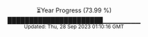 <p align="center">
⏳Year Progress (73.99 %) <br>
██████████████████████▁▁▁▁▁▁▁▁ <br>
<sub>Updated: Thu, 28 Sep 2023 01:10:16 GMT</sub>
</p>

